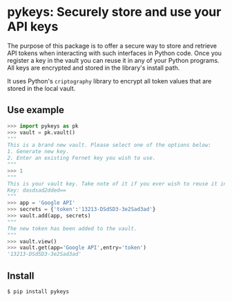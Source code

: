 # pykeys: Securely store and use your API keys

The purpose of this package is to offer a secure way to store and retrieve API tokens when interacting with such interfaces in Python code. Once you register a key in the vault you can reuse it in any of your Python programs. All keys are encrypted and stored in the library's install path.

It uses Python's `criptography` library to encrypt all token values that are stored in the local vault.

## Use example
```Python
>>> import pykeys as pk
>>> vault = pk.vault()
"""
This is a brand new vault. Please select one of the options below:
1. Generate new key.
2. Enter an existing Fernet key you wish to use.
"""
>>> 1
"""
This is your vault key. Take note of it if you ever wish to reuse it in a different vault.
Key: dasdsad2dded==
"""
>>> app = 'Google API'
>>> secrets = {'token':'13213-DSdSD3-3e2Sad3ad'}
>>> vault.add(app, secrets)
"""
The new token has been added to the vault.
"""
>>> vault.view()
>>> vault.get(app='Google API',entry='token')
'13213-DSdSD3-3e2Sad3ad'
```

## Install
```bash
$ pip install pykeys
```
